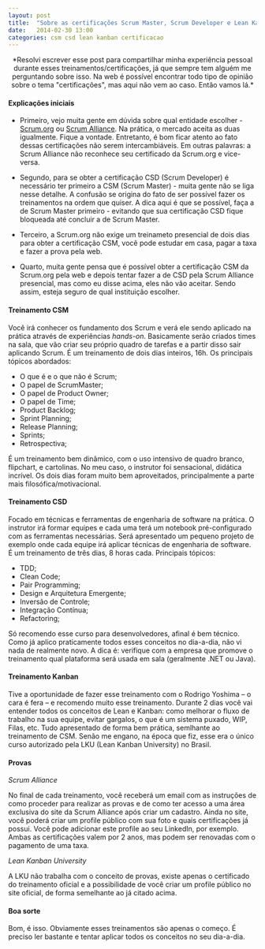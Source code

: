 ```yaml
---
layout: post
title:  "Sobre as certificações Scrum Master, Scrum Developer e Lean Kanban"
date:   2014-02-30 13:00
categories: csm csd lean kanban certificacao
---
```


<center>*Resolvi escrever esse post para compartilhar minha experiência pessoal durante esses treinamentos/certificações, já que sempre tem alguém me perguntando sobre isso. Na web é possível encontrar todo tipo de opinião sobre o tema "certificações", mas aqui não vem ao caso. Então vamos lá.* </center>

#### Explicações iniciais

* Primeiro, vejo muita gente em dúvida sobre qual entidade escolher - [Scrum.org][scrum-org] ou [Scrum Alliance][scrum-alliance]. Na prática, o mercado aceita as duas igualmente. Fique a vontade. Entretanto, é bom ficar atento ao fato dessas certificações não serem intercambiáveis. Em outras palavras: a Scrum Alliance não reconhece seu certificado da Scrum.org e vice-versa.

* Segundo, para se obter a certificação CSD (Scrum Developer) é necessário ter primeiro a CSM (Scrum Master) - muita gente não se liga nesse detalhe. A confusão se origina do fato de ser possível fazer os treinamentos na ordem que quiser. A dica aqui é que se possível, faça a de Scrum Master primeiro - evitando que sua certificação CSD fique bloqueada até concluir a de Scrum Master.

* Terceiro, a Scrum.org não exige um treinameto presencial de dois dias para obter a certificação CSM, você pode estudar em casa, pagar a taxa e fazer a prova pela web.

* Quarto, muita gente pensa que é possível obter a certificação CSM da Scrum.org pela web e depois tentar fazer a de CSD pela Scrum Alliance presencial, mas como eu disse acima, eles não vão aceitar. Sendo assim, esteja seguro de qual instituição escolher.

#### Treinamento CSM

Você irá conhecer os fundamento dos Scrum e verá ele sendo aplicado na prática através de experiências *hands-on*. Basicamente serão criados times na sala, que vão criar seu próprio quadro de tarefas e a partir disso sair aplicando Scrum. É um treinamento de dois dias inteiros, 16h. Os principais tópicos abordados:

  * O que é e o que não é Scrum;
  * O papel de ScrumMaster;
  * O papel de Product Owner;
  * O papel de Time;
  * Product Backlog;
  * Sprint Planning;
  * Release Planning;
  * Sprints;
  * Retrospectiva;

É um treinamento bem dinâmico, com o uso intensivo de quadro branco, flipchart, e cartolinas. No meu caso, o instrutor foi sensacional, didática incrível. Os dois dias foram muito bem aproveitados, principalmente a parte mais filosófica/motivacional.

#### Treinamento CSD

Focado em técnicas e ferramentas de engenharia de software na prática. O instrutor irá formar equipes e cada uma terá um notebook pré-configurado com as ferramentas necessárias. Será apresentado um pequeno projeto de exemplo onde cada equipe irá aplicar técnicas de engenharia de software. É um treinamento de três dias, 8 horas cada. Principais tópicos:

  * TDD;
  * Clean Code;
  * Pair Programming;
  * Design e Arquitetura Emergente;
  * Inversão de Controle;
  * Integração Contínua;
  * Refactoring;

Só recomendo esse curso para desenvolvedores, afinal é bem técnico. Como já aplico praticamente todos esses conceitos no dia-a-dia, não vi nada de realmente novo. A dica é: verifique com a empresa que promove o treinamento qual plataforma será usada em sala (geralmente .NET ou Java).

#### Treinamento Kanban

Tive a oportunidade de fazer esse treinamento com o Rodrigo Yoshima – o cara é fera – e recomendo muito esse treinamento. Durante 2 dias você vai entender todos os conceitos de Lean e Kanban: como melhorar o fluxo de trabalho na sua equipe, evitar gargalos, o que é um sistema puxado, WIP, Filas, etc. Tudo apresentado de forma bem prática, semlhante ao treinamento de CSM. Senão me engano, na época que fiz, esse era o único curso autorizado pela LKU (Lean Kanban University) no Brasil.

#### Provas

*Scrum Alliance*

No final de cada treinamento, você receberá um email com as instruções de como proceder para realizar as provas e de como ter acesso a uma área exclusiva do site da Scrum Alliance após criar um cadastro. Ainda no site, você poderá criar um profile público com sua foto e quais certificações já possui. Você pode adicionar este profile ao seu LinkedIn, por exemplo. Ambas as certificações valem por 2 anos, mas podem ser renovadas com o pagamento de uma taxa.

*Lean Kanban University*

A LKU não trabalha com o conceito de provas, existe apenas o certificado do treinamento oficial e a possibilidade de você criar um profile público no site oficial, de forma semelhante ao já citado acima.

#### Boa sorte

Bom, é isso. Obviamente esses treinamentos são apenas o começo. É preciso ler bastante e tentar aplicar todos os conceitos no seu dia-a-dia.

[scrum-org]:http://www.scrum.org
[scrum-alliance]:http://www.scrumalliance.org/